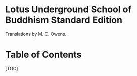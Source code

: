 # Lotus Underground School of Buddhism Standard Edition

Translations by M. C. Owens.

# Table of Contents

[TOC]
